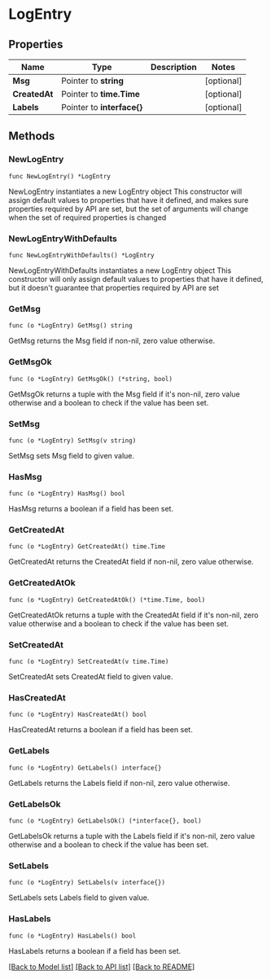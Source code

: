 # LogEntry

## Properties

Name | Type | Description | Notes
------------ | ------------- | ------------- | -------------
**Msg** | Pointer to **string** |  | [optional] 
**CreatedAt** | Pointer to **time.Time** |  | [optional] 
**Labels** | Pointer to **interface{}** |  | [optional] 

## Methods

### NewLogEntry

`func NewLogEntry() *LogEntry`

NewLogEntry instantiates a new LogEntry object
This constructor will assign default values to properties that have it defined,
and makes sure properties required by API are set, but the set of arguments
will change when the set of required properties is changed

### NewLogEntryWithDefaults

`func NewLogEntryWithDefaults() *LogEntry`

NewLogEntryWithDefaults instantiates a new LogEntry object
This constructor will only assign default values to properties that have it defined,
but it doesn't guarantee that properties required by API are set

### GetMsg

`func (o *LogEntry) GetMsg() string`

GetMsg returns the Msg field if non-nil, zero value otherwise.

### GetMsgOk

`func (o *LogEntry) GetMsgOk() (*string, bool)`

GetMsgOk returns a tuple with the Msg field if it's non-nil, zero value otherwise
and a boolean to check if the value has been set.

### SetMsg

`func (o *LogEntry) SetMsg(v string)`

SetMsg sets Msg field to given value.

### HasMsg

`func (o *LogEntry) HasMsg() bool`

HasMsg returns a boolean if a field has been set.

### GetCreatedAt

`func (o *LogEntry) GetCreatedAt() time.Time`

GetCreatedAt returns the CreatedAt field if non-nil, zero value otherwise.

### GetCreatedAtOk

`func (o *LogEntry) GetCreatedAtOk() (*time.Time, bool)`

GetCreatedAtOk returns a tuple with the CreatedAt field if it's non-nil, zero value otherwise
and a boolean to check if the value has been set.

### SetCreatedAt

`func (o *LogEntry) SetCreatedAt(v time.Time)`

SetCreatedAt sets CreatedAt field to given value.

### HasCreatedAt

`func (o *LogEntry) HasCreatedAt() bool`

HasCreatedAt returns a boolean if a field has been set.

### GetLabels

`func (o *LogEntry) GetLabels() interface{}`

GetLabels returns the Labels field if non-nil, zero value otherwise.

### GetLabelsOk

`func (o *LogEntry) GetLabelsOk() (*interface{}, bool)`

GetLabelsOk returns a tuple with the Labels field if it's non-nil, zero value otherwise
and a boolean to check if the value has been set.

### SetLabels

`func (o *LogEntry) SetLabels(v interface{})`

SetLabels sets Labels field to given value.

### HasLabels

`func (o *LogEntry) HasLabels() bool`

HasLabels returns a boolean if a field has been set.


[[Back to Model list]](../README.md#documentation-for-models) [[Back to API list]](../README.md#documentation-for-api-endpoints) [[Back to README]](../README.md)



